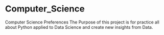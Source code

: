 # Computer_Science
Computer Science Preferences
The Purpose of this project is for practice all about Python applied to Data Science and create new insights from Data.
